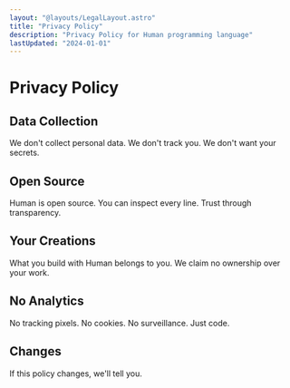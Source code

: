 ```yaml
---
layout: "@layouts/LegalLayout.astro"
title: "Privacy Policy"
description: "Privacy Policy for Human programming language"
lastUpdated: "2024-01-01"
---
```


# Privacy Policy

## Data Collection
We don't collect personal data. We don't track you. We don't want your secrets.

## Open Source
Human is open source. You can inspect every line. Trust through transparency.

## Your Creations
What you build with Human belongs to you. We claim no ownership over your work.

## No Analytics
No tracking pixels. No cookies. No surveillance. Just code.

## Changes
If this policy changes, we'll tell you.

